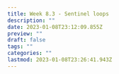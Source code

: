 ```yaml
---
title: Week 8.3 - Sentinel loops
description: ""
date: 2023-01-08T23:12:09.855Z
preview: ""
draft: false
tags: ""
categories: ""
lastmod: 2023-01-08T23:26:41.943Z
---
```

